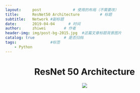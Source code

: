 ```yaml
---
layout:     post              # 使用的布局（不需要改）
title:      ResNet50 Architecture         # 标题
subtitle:   Network #副标题
date:       2019-04-04      # 时间
author:     zhiwei        # 作者
header-img: img/post-bg-2015.jpg  #这篇文章标题背景图片
catalog: true             # 是否归档
tags:               #标签
    - Python
---
```


<center> <h1>
    ResNet 50 Architecture
    </h1>




![](<https://wx4.sinaimg.cn/large/007ccxpDgy1g1qpnuc1cmj30ykcn2hdu.jpg>)